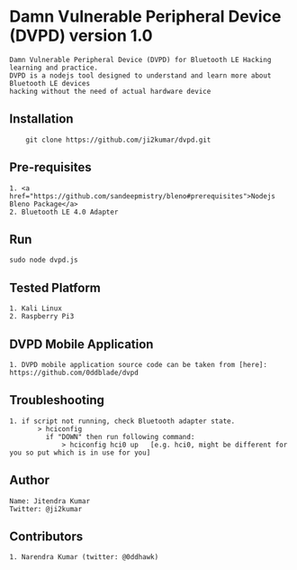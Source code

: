 # Damn Vulnerable Peripheral Device (DVPD) version 1.0

	Damn Vulnerable Peripheral Device (DVPD) for Bluetooth LE Hacking learning and practice.
	DVPD is a nodejs tool designed to understand and learn more about Bluetooth LE devices 
	hacking without the need of actual hardware device


## Installation

        git clone https://github.com/ji2kumar/dvpd.git

## Pre-requisites

	1. <a href="https://github.com/sandeepmistry/bleno#prerequisites">Nodejs Bleno Package</a>
	2. Bluetooth LE 4.0 Adapter

## Run

	sudo node dvpd.js

## Tested Platform

	1. Kali Linux
	2. Raspberry Pi3

## DVPD Mobile Application

	1. DVPD mobile application source code can be taken from [here]: https://github.com/0ddblade/dvpd


## Troubleshooting

	1. if script not running, check Bluetooth adapter state.
	       > hciconfig
	         if "DOWN" then run following command:
	             > hciconfig hci0 up   [e.g. hci0, might be different for you so put which is in use for you]

## Author

	Name: Jitendra Kumar
	Twitter: @ji2kumar

## Contributors

	1. Narendra Kumar (twitter: @0ddhawk)
